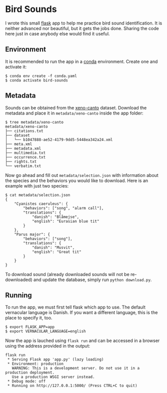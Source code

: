 # Bird Sounds

I wrote this small [flask](https://flask.palletsprojects.com/en/2.0.x/) app to help me practice bird sound identification. It is neither advanced nor beautiful, but it gets the jobs done. Sharing the code here just in case anybody else would find it useful.

## Environment

It is recommended to run the app in a [conda](https://docs.conda.io/en/latest/) environment. Create one and activate it:

```
$ conda env create -f conda.yaml
$ conda activate bird-sounds
````

## Metadata

Sounds can be obtained from the [xeno-canto](https://www.gbif.org/dataset/b1047888-ae52-4179-9dd5-5448ea342a24) dataset. Download the metadata and place it in `metadata/xeno-canto` inside the app folder:

```
$ tree metadata/xeno-canto
metadata/xeno-canto
├── citations.txt
├── dataset
│   └── b1047888-ae52-4179-9dd5-5448ea342a24.xml
├── meta.xml
├── metadata.xml
├── multimedia.txt
├── occurrence.txt
├── rights.txt
└── verbatim.txt
```

Now go ahead and fill out `metadata/selection.json` with information about the species and the behaviors you would like to download. Here is an example with just two species:

```
$ cat metadata/selection.json
{
    "Cyanistes caeruleus": {
        "behaviors": ["song", "alarm call"],
        "translations": {
            "danish": "Blåmejse",
            "english": "Eurasian blue tit"
        }
    },
    "Parus major": {
        "behaviors": ["song"],
        "translations": {
            "danish": "Musvit",
            "english": "Great tit"
        }
    }
}
```

To download sound (already downloaded sounds will not be re-downloaded) and update the database, simply run `python download.py`.

## Running

To run the app, we must first tell flask which app to use. The default vernacular language is Danish. If you want a different language, this is the place to specify it, too.

```
$ export FLASK_APP=app
$ export VERNACULAR_LANGUAGE=english
```

Now the app is lauched using `flask run` and can be accessed in a browser using the address provided in the output:

```
flask run
 * Serving Flask app 'app.py' (lazy loading)
 * Environment: production
   WARNING: This is a development server. Do not use it in a production deployment.
   Use a production WSGI server instead.
 * Debug mode: off
 * Running on http://127.0.0.1:5000/ (Press CTRL+C to quit)
 ```
